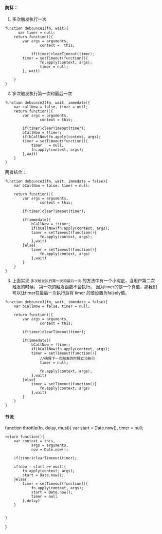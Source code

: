 #### 防抖：
1. 多次触发执行一次
```
function debounce1(fn, wait){
	  var timer = null;
    return function(){
	    var args = arguments,
	    		context =  this;
			
			if(timer)clearTimeout(timer);
	    timer = setTimeout(function(){
				fn.apply(context, args);
				timer = null;
	    }, wait)
        
    }
}

```
2. 多次触发执行第一次和最后一次
```
function debounce2(fn, wait, immedate){
	var callNow = false, timer = null;
	return function(){
		var args = arguments,
				context = this;
		
		if(timer)clearTimeout(timer);
		bCallNow = !timer;
		if(bCallNow)fn.apply(context, args);
		timer = setTimeout(function(){	
			timer	= null;
			fn.apply(context, args);
		},wait)
	}
}
```

两者结合：

```
function debounce3(fn, wait, immedate = false){
	var bCallNow = false, timer = null;

	return function(){
		var args = arguments,
				context = this;
		
		if(timer)clearTimeout(timer);

		if(immedate){				
			bCallNow = !timer;
			if(bCallNow)fn.apply(context, args);
			timer = setTimeout(function(){									
				fn.apply(context, args);
			},wait)
		}else{
			timer = setTimeout(function(){
				fn.apply(context, args)
			},wait)
		}
	}
}
```

3. 上面实现 ```多次触发执行第一次和最后一次``` 的方法中有一个小瑕疵，当用户第二次触发的时候， 第一次的触发函数不会执行。
因为timer的是一个真值，那我们可以让timer在最后一次执行后将 timer 的值设置为falsely值。

```
function debounce3(fn, wait, immedate = false){
	var bCallNow = false, timer = null;

	return function(){
		var args = arguments,
				context = this;
		
		if(timer)clearTimeout(timer);

		if(immedate){				
			bCallNow = !timer;
			if(bCallNow)fn.apply(context, args);
			timer = setTimeout(function(){	
				//确保下一次触发的时候立马执行
				timer = null;

				fn.apply(context, args);
			},wait)
		}else{
			timer = setTimeout(function(){
				fn.apply(context, args)
			},wait)
		}
	}
}
```


#### 节流

function throttle(fn, delay, must){
	var start = Date.now(),
			timer = null;

	return function(){
		var context = this,
				args = arguments,
				now = Date.now();
		
		if(timer)clearTimeout(timer);

		if(now - start >= must){
			fn.apply(context, args);
			start = Date.now();
		}else{
			timer = setTimeout(function(){
				fn.apply(context, args);
				start = Date.now();
				timer = null
			},delay)
		}


	}
}